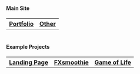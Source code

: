 <h1></h1>
<h4>Main Site</h4>
<table>
  <tr>
    <th><a href="https://portfolio.teaguehannam.com">Portfolio</a></th>
    <th><a href="https://teaguehannam.com">Other</a></th>
  </tr>
</table>
<h1></h1>
<h4>Example Projects</h4>
<table>
  <tr>
    <th><a href="https://futureinteriordesigns.netlify.app/">Landing Page</a></th>
    <th><a href="https://fxsmoothie.com/">FXsmoothie</a></th>
    <th><a href="https://tea-game-of-life.netlify.app/">Game of Life</a></th>
  </tr>
</table>
